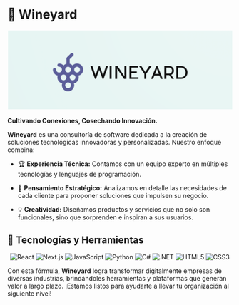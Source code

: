 # 🍇 Wineyard

<p align="center">
  <img src="https://github.com/Wineyard-SWC/Wiki/blob/main/logoFondo.png" alt="Logo de Wineyard">


  **Cultivando Conexiones, Cosechando Innovación.**
</p>





**Wineyard** es una consultoría de software dedicada a la creación de soluciones tecnológicas innovadoras y personalizadas. Nuestro enfoque combina:

- 🏆 **Experiencia Técnica:** Contamos con un equipo experto en múltiples tecnologías y lenguajes de programación.
    
- 🧩 **Pensamiento Estratégico:** Analizamos en detalle las necesidades de cada cliente para proponer soluciones que impulsen su negocio.
  
- 💡 **Creatividad:** Diseñamos productos y servicios que no solo son funcionales, sino que sorprenden e inspiran a sus usuarios.

## 🚀 Tecnologías y Herramientas
  <p align="center">
    <img src="https://img.shields.io/badge/React-20232A?style=for-the-badge&logo=react&logoColor=61DAFB" alt="React">
    <img src="https://img.shields.io/badge/Next.js-000000?style=for-the-badge&logo=next.js&logoColor=white" alt="Next.js">
    <img src="https://img.shields.io/badge/JavaScript-F7DF1E?style=for-the-badge&logo=javascript&logoColor=black" alt="JavaScript">
    <img src="https://img.shields.io/badge/Python-3776AB?style=for-the-badge&logo=python&logoColor=white" alt="Python">
    <img src="https://img.shields.io/badge/C%23-239120?style=for-the-badge&logo=c-sharp&logoColor=white" alt="C#">
    <img src="https://img.shields.io/badge/.NET-512BD4?style=for-the-badge&logo=dotnet&logoColor=white" alt=".NET">
    <img src="https://img.shields.io/badge/HTML5-E34F26?style=for-the-badge&logo=html5&logoColor=white" alt="HTML5">
    <img src="https://img.shields.io/badge/CSS3-1572B6?style=for-the-badge&logo=css3&logoColor=white" alt="CSS3">
  </p>
  
Con esta fórmula, **Wineyard** logra transformar digitalmente empresas de diversas industrias, brindándoles herramientas y plataformas que generan valor a largo plazo. ¡Estamos listos para ayudarte a llevar tu organización al siguiente nivel!
